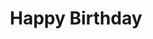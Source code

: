 ---
layout: songs
title: Happy Birthday
event: Assassination of MLK
category:
artist: Stevie Wonder
writer:
label:
producer:
award1:
award2:
award3:
released: 1981
video: https://www.youtube.com/embed/inS9gAgSENE
description: Lorem ipsum dolor sit amet, consectetur adipiscing elit, sed do eiusmod tempor incididunt ut labore et dolore magLorem ipsum dolor sit amet, consectetur adipiscing elit, sed do eiusmod tempor incididunt ut labore et dolore magna aliqua. Semper quis lectus nulla at volutpat diam ut venenatis tellus
   
---
